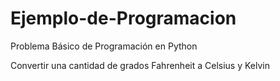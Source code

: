 # Ejemplo-de-Programacion
Problema Básico de Programación en Python

Convertir una cantidad de grados Fahrenheit a Celsius y Kelvin
